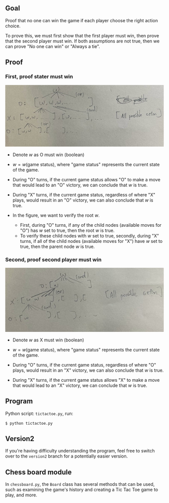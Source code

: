 ## Goal
Proof that no one can win the game if each player choose the right action choice.

To prove this, we must first show that the first player must win, then prove that the second player must win. If both assumptions are not true, then we can prove "No one can win" or "Always a tie".

## Proof
### First, proof stater must win

![Diagram](1.jpg)

- $\text{Denote } w \text{ as O must win (boolean)}$
- $w = w(\text{game status})$, where "$\text{game status}$" represents the current state of the game.

- During "O" turns, if the current game status allows "O" to make a move that would lead to an "O" victory, we can conclude that $w$ is true.

- During "X" turns, if the current game status, regardless of where "X" plays, would result in an "O" victory, we can also conclude that $w$ is true.

- In the figure, we want to verify the root $w$.
    - First, during "O" turns, if any of the child nodes (available moves for "O") has $w$ set to true, then the root $w$ is true.
    - To verify these child nodes with $w$ set to true, secondly, during "X" turns, if all of the child nodes (available moves for "X") have $w$ set to true, then the parent node $w$ is true.

### Second, proof second player must win
![](2.jpg)
- $\text{Denote } w \text{ as X must win (boolean)}$
- $w = w(\text{game status})$, where "$\text{game status}$" represents the current state of the game.

- During "O" turns, if the current game status, regardless of where "O" plays, would result in an "X" victory, we can also conclude that $w$ is true.

- During "X" turns, if the current game status allows "X" to make a move that would lead to an "X" victory, we can conclude that $w$ is true.


## Program
Python script: `tictactoe.py`, run:

```shell
$ python tictactoe.py
```

## Version2
If you're having difficulty understanding the program, feel free to switch over to the `version2` branch for a potentially easier version.

## Chess board module
In `chessboard.py`, the `Board` class has several methods that can be used, such as examining the game's history and creating a Tic Tac Toe game to play, and more.
